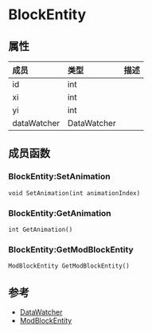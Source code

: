 # BlockEntity
## 属性
| 成员 | 类型 | 描述 |
| :--- | :--- | :--- |
| id | int |  |
| xi | int |  |
| yi | int |  |
| dataWatcher | DataWatcher |  |
## 成员函数

### BlockEntity:SetAnimation

```
void SetAnimation(int animationIndex)
```



### BlockEntity:GetAnimation

```
int GetAnimation()
```



### BlockEntity:GetModBlockEntity

```
ModBlockEntity GetModBlockEntity()
```



## 参考

* [DataWatcher](DataWatcher.md)
* [ModBlockEntity](ModBlockEntity.md)
